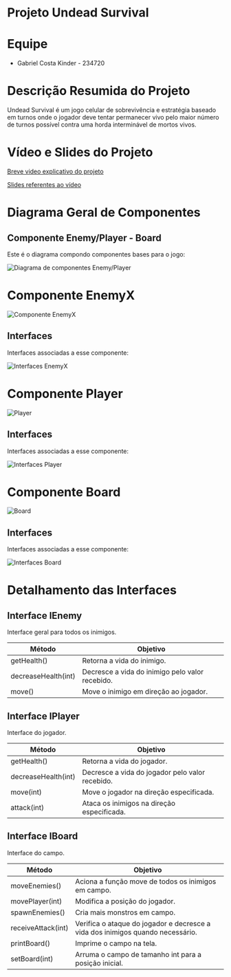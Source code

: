 # Projeto Undead Survival

# Equipe
* Gabriel Costa Kinder - 234720

# Descrição Resumida do Projeto
Undead Survival é um jogo celular de sobrevivência e estratégia baseado em turnos onde o jogador deve tentar permanecer vivo pelo maior número de turnos possível contra uma horda interminável de mortos vivos.

# Vídeo e Slides do Projeto
[Breve video explicativo do projeto](https://drive.google.com/open?id=14vn7SfmNX47Of_C4Yxt0i782d_3f-4OM)

[Slides referentes ao vídeo](https://drive.google.com/open?id=1IdngQ_egM3FmIH6DUdBX8-OqHsMU-bQJ)

# Diagrama Geral de Componentes

## Componente Enemy/Player - Board

Este é o diagrama compondo componentes bases para o jogo:

![Diagrama de componentes Enemy/Player](EnemyPlayerComp.png)

# Componente EnemyX

![Componente EnemyX](EnemyXComp.png)

## Interfaces

Interfaces associadas a esse componente:

![Interfaces EnemyX](EnemyInt.png)

# Componente Player

![Player](PlayerComp.png)

## Interfaces

Interfaces associadas a esse componente:

![Interfaces Player](PlayerInt.png)

# Componente Board

![Board](BoardComp.png)

## Interfaces

Interfaces associadas a esse componente:

![Interfaces Board](BoardInt.png)

# Detalhamento das Interfaces

## Interface IEnemy
Interface geral para todos os inimigos.

Método | Objetivo
-------| --------
getHealth() | Retorna a vida do inimigo.
decreaseHealth(int) | Decresce a vida do inimigo pelo valor recebido.
move() | Move o inimigo em direção ao jogador.

## Interface IPlayer
Interface do jogador.

Método | Objetivo
-------| --------
getHealth() | Retorna a vida do jogador.
decreaseHealth(int) | Decresce a vida do jogador pelo valor recebido.
move(int) | Move o jogador na direção especificada.
attack(int) | Ataca os inimigos na direção especificada.

## Interface IBoard
Interface do campo.

Método | Objetivo
-------| --------
moveEnemies() | Aciona a função move de todos os inimigos em campo.
movePlayer(int) | Modifica a posição do jogador.
spawnEnemies() | Cria mais monstros em campo.
receiveAttack(int) | Verifica o ataque do jogador e decresce a vida dos inimigos quando necessário.
printBoard() | Imprime o campo na tela.
setBoard(int) | Arruma o campo de tamanho int para a posição inicial.
